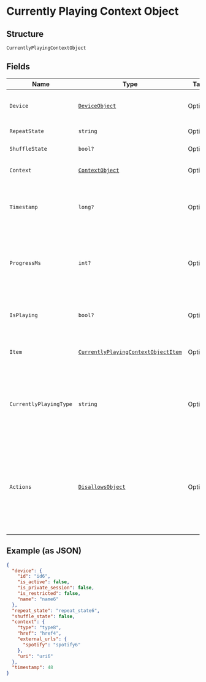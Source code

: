 
# Currently Playing Context Object

## Structure

`CurrentlyPlayingContextObject`

## Fields

| Name | Type | Tags | Description |
|  --- | --- | --- | --- |
| `Device` | [`DeviceObject`](../../doc/models/device-object.md) | Optional | The device that is currently active. |
| `RepeatState` | `string` | Optional | off, track, context |
| `ShuffleState` | `bool?` | Optional | If shuffle is on or off. |
| `Context` | [`ContextObject`](../../doc/models/context-object.md) | Optional | A Context Object. Can be `null`. |
| `Timestamp` | `long?` | Optional | Unix Millisecond Timestamp when data was fetched. |
| `ProgressMs` | `int?` | Optional | Progress into the currently playing track or episode. Can be `null`. |
| `IsPlaying` | `bool?` | Optional | If something is currently playing, return `true`. |
| `Item` | [`CurrentlyPlayingContextObjectItem`](../../doc/models/containers/currently-playing-context-object-item.md) | Optional | This is a container for one-of cases. |
| `CurrentlyPlayingType` | `string` | Optional | The object type of the currently playing item. Can be one of `track`, `episode`, `ad` or `unknown`. |
| `Actions` | [`DisallowsObject`](../../doc/models/disallows-object.md) | Optional | Allows to update the user interface based on which playback actions are available within the current context. |

## Example (as JSON)

```json
{
  "device": {
    "id": "id6",
    "is_active": false,
    "is_private_session": false,
    "is_restricted": false,
    "name": "name6"
  },
  "repeat_state": "repeat_state6",
  "shuffle_state": false,
  "context": {
    "type": "type8",
    "href": "href4",
    "external_urls": {
      "spotify": "spotify6"
    },
    "uri": "uri6"
  },
  "timestamp": 48
}
```

